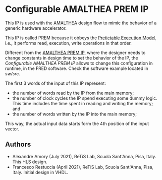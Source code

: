 # Configurable AMALTHEA PREM IP

This IP is used with the [AMALTHEA](https://projects.eclipse.org/projects/automotive.app4mc/downloads) design flow to mimic the behavior of a generic hardware accelerator.

This IP is called PREM because it obbeys the [Pretictable Execution Model](https://www.ideals.illinois.edu/bitstream/handle/2142/16605/PREMtechrep.pdf), i.e., it performs read, execution, write operations in that order.

Different from the [AMALTHEA PREM IP](../prem/readme.md), where the designer needs to change constants in design time to set the behavior of the IP, the *Configurable AMALTHEA PREM IP* allows to change this configuration in runtime, in the FRED software. Check the software example located in *sw/src*.

The first 3 words of the input of this IP represent:

 - the number of words read by the IP from the main memory;
 - the number of clock cycles the IP spend executing some dummy logic. This time includes the time spent in reading and writing the memory; and
 - the number of words written by the IP into the main memory;

This way, the actual input data starts form the 4th position of the input vector.

## Authors

- Alexandre Amory (July 2021), ReTiS Lab, Scuola Sant'Anna, Pisa, Italy. This HLS design.
- Francesco Restuccia (April 2021), ReTiS Lab, Scuola Sant'Anna, Pisa, Italy. Initial design in VHDL.

